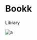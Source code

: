 # Bookk
Library



![a](https://user-images.githubusercontent.com/52988779/124487607-8d61dd00-ddcc-11eb-9370-6fe6420c19ef.jpeg)
